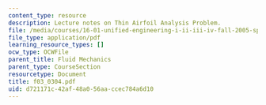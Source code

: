 ```yaml
---
content_type: resource
description: Lecture notes on Thin Airfoil Analysis Problem.
file: /media/courses/16-01-unified-engineering-i-ii-iii-iv-fall-2005-spring-2006/d721171c42af48a056aaccec784a6d10_f03_0304.pdf
file_type: application/pdf
learning_resource_types: []
ocw_type: OCWFile
parent_title: Fluid Mechanics
parent_type: CourseSection
resourcetype: Document
title: f03_0304.pdf
uid: d721171c-42af-48a0-56aa-ccec784a6d10
---
```

